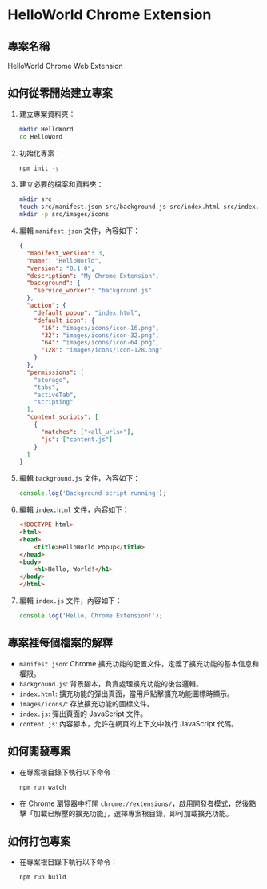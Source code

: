 # HelloWorld Chrome Extension

## 專案名稱
HelloWorld Chrome Web Extension

## 如何從零開始建立專案

1. 建立專案資料夾：
    ```bash
    mkdir HelloWord
    cd HelloWord
    ```

2. 初始化專案：
    ```bash
    npm init -y
    ```

3. 建立必要的檔案和資料夾：
    ```bash
    mkdir src
    touch src/manifest.json src/background.js src/index.html src/index.js src/content.js
    mkdir -p src/images/icons
    ```

4. 編輯 `manifest.json` 文件，內容如下：
    ```json
    {
      "manifest_version": 3,
      "name": "HelloWorld",
      "version": "0.1.0",
      "description": "My Chrome Extension",
      "background": {
        "service_worker": "background.js"
      },
      "action": {
        "default_popup": "index.html",
        "default_icon": {
          "16": "images/icons/icon-16.png",
          "32": "images/icons/icon-32.png",
          "64": "images/icons/icon-64.png",
          "128": "images/icons/icon-128.png"
        }
      },
      "permissions": [
        "storage",
        "tabs",
        "activeTab",
        "scripting"
      ],
      "content_scripts": [
        {
          "matches": ["<all_urls>"],
          "js": ["content.js"]
        }
      ]
    }
    ```

5. 編輯 `background.js` 文件，內容如下：
    ```javascript
    console.log('Background script running');
    ```

6. 編輯 `index.html` 文件，內容如下：
    ```html
    <!DOCTYPE html>
    <html>
    <head>
        <title>HelloWorld Popup</title>
    </head>
    <body>
        <h1>Hello, World!</h1>
    </body>
    </html>
    ```
7. 編輯 `index.js` 文件，內容如下：
    ```javascript
    console.log('Hello, Chrome Extension!');
    ```

## 專案裡每個檔案的解釋

- `manifest.json`: Chrome 擴充功能的配置文件，定義了擴充功能的基本信息和權限。
- `background.js`: 背景腳本，負責處理擴充功能的後台邏輯。
- `index.html`: 擴充功能的彈出頁面，當用戶點擊擴充功能圖標時顯示。
- `images/icons/`: 存放擴充功能的圖標文件。
- `index.js`: 彈出頁面的 JavaScript 文件。
- `content.js`: 內容腳本，允許在網頁的上下文中執行 JavaScript 代碼。

## 如何開發專案
- 在專案根目錄下執行以下命令：
    ```bash
    npm run watch
    ```
- 在 Chrome 瀏覽器中打開 `chrome://extensions/`，啟用開發者模式，然後點擊「加載已解壓的擴充功能」，選擇專案根目錄，即可加載擴充功能。


## 如何打包專案

- 在專案根目錄下執行以下命令：
    ```bash
    npm run build
    ```
